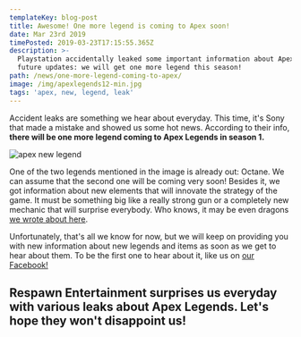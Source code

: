 ```yaml
---
templateKey: blog-post
title: Awesome! One more legend is coming to Apex soon!
date: Mar 23rd 2019
timePosted: 2019-03-23T17:15:55.365Z
description: >-
  Playstation accidentally leaked some important information about Apex Legends
  future updates: we will get one more legend this season!
path: /news/one-more-legend-coming-to-apex/
image: /img/apexlegends12-min.jpg
tags: 'apex, new, legend, leak'
---
```

Accident leaks are something we hear about everyday. This time, it's Sony that made a mistake and showed us some hot news. According to their info, **there will be one more legend coming to Apex Legends in season 1.**

![apex new legend](/img/new-hero-legend.png)

One of the two legends mentioned in the image is already out: Octane. We can assume that the second one will be coming very soon! Besides it, we got information about new elements that will innovate the strategy of the game. It must be something big like a really strong gun or a completely new mechanic that will surprise everybody. Who knows, it may be even dragons <a href='https://www.apex-centre.com/news/dragons-in-apex/'>we wrote about here</a>.



Unfortunately, that's all we know for now, but we will keep on providing you with new information about new legends and items as soon as we get to hear about them. To be the first one to hear about it, like us on <a href='https://www.facebook.com/apexcentreinfo'>our Facebook!</a> 



## Respawn Entertainment surprises us everyday with various leaks about Apex Legends. Let's hope they won't disappoint us!
